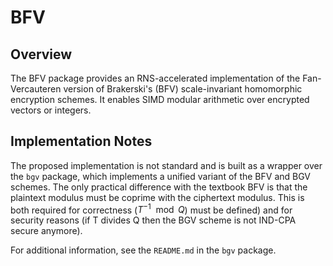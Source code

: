 # BFV

## Overview

The BFV package provides an RNS-accelerated implementation of the Fan-Vercauteren version of Brakerski's (BFV) scale-invariant homomorphic encryption schemes. It enables SIMD modular arithmetic over encrypted vectors or integers.

## Implementation Notes

The proposed implementation is not standard and is built as a wrapper over the `bgv` package, which implements a unified variant of the BFV and BGV schemes. The only practical difference with the textbook BFV is that the plaintext modulus must be coprime with the ciphertext modulus. This is both required for correctness ($T^{-1} \mod Q$) must be defined) and for security reasons (if T divides Q then the BGV scheme is not IND-CPA secure anymore).

For additional information, see the `README.md` in the `bgv` package.
